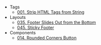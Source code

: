 - Tags
  - [001. Strip HTML Tags from String](tags/001-strip-html-tags-from-string.md)
- Layouts
  - [035. Footer Slides Out from the Bottom](layouts/035-slideout-reveal-footer.md)
  - [045. Sticky Footer](layouts/045-sticky-footer.md)
- Components
  - [014. Rounded Corners Button](components/014-rounded-corners-button.md)
